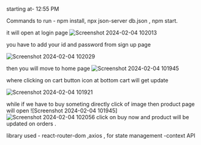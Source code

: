 starting at- 12:55 PM

Commands to run - npm install, npx json-server db.json , npm start.

it will open at login page 
![Screenshot 2024-02-04 102013](https://github.com/oNavShaHo/task_frontend/assets/106837111/2eec33d6-6e5c-440e-a89c-4dee5fed4ee3)

you have to add your id and password from sign up page 

![Screenshot 2024-02-04 102029](https://github.com/oNavShaHo/task_frontend/assets/106837111/174ddf82-927a-496c-be2e-9a8c87c642b5)

then you will move to home page ![Screenshot 2024-02-04 101945](https://github.com/oNavShaHo/task_frontend/assets/106837111/66af99ac-1a6f-4bd9-9791-b9571156d523)

where clicking on cart button icon at bottom cart will get update 


![Screenshot 2024-02-04 101921](https://github.com/oNavShaHo/task_frontend/assets/106837111/dcfa32ce-6be7-4314-884d-091c0d80abd8)

while if we have to buy someting directly click of image then product page will open 
![Screenshot 2024-02-04 101945]
![Screenshot 2024-02-04 102056](https://github.com/oNavShaHo/task_frontend/assets/106837111/d53eb889-0433-42ad-9b19-9b0cb4a3b413)
click on buy now and product will be updated  on orders .

library used - react-router-dom ,axios , 
for state management -context API

